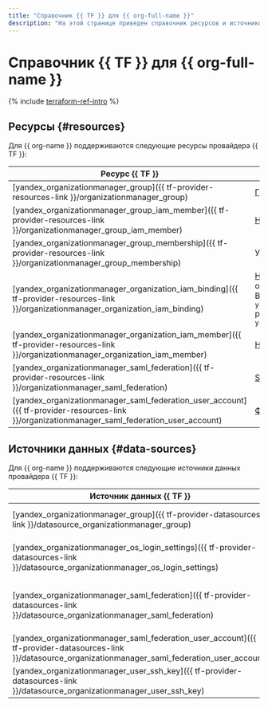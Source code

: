 ```yaml
---
title: "Справочник {{ TF }} для {{ org-full-name }}"
description: "На этой странице приведен справочник ресурсов и источников данных провайдера {{ TF }}, которые поддерживаются для сервиса {{ org-name }}."
---
```


# Справочник {{ TF }} для {{ org-full-name }}

{% include [terraform-ref-intro](../_includes/terraform-ref-intro.md) %}

## Ресурсы {#resources}

Для {{ org-name }} поддерживаются следующие ресурсы провайдера {{ TF }}:

| **Ресурс {{ TF }}** | **Ресурс {{ yandex-cloud }}** |
| --- | --- |
| [yandex_organizationmanager_group]({{ tf-provider-resources-link }}/organizationmanager_group) | [Группа пользователей](./concepts/groups.md) |
| [yandex_organizationmanager_group_iam_member]({{ tf-provider-resources-link }}/organizationmanager_group_iam_member) | [Назначение](../iam/concepts/access-control/index.md#access-bindings) прав доступа к группе пользователей |
| [yandex_organizationmanager_group_membership]({{ tf-provider-resources-link }}/organizationmanager_group_membership) | Участник группы пользователей |
| [yandex_organizationmanager_organization_iam_binding]({{ tf-provider-resources-link }}/organizationmanager_organization_iam_binding) | [Назначение](../iam/concepts/access-control/index.md#access-bindings) прав доступа к организации. Имеет ограничение в 1000 привязок на ресурс. <br>Вместо `yandex_organizationmanager_organization_iam_binding` рекомендуется использовать `yandex_organizationmanager_organization_iam_member` |
| [yandex_organizationmanager_organization_iam_member]({{ tf-provider-resources-link }}/organizationmanager_organization_iam_member) | [Назначение](../iam/concepts/access-control/index.md#access-bindings) прав доступа к организации |
| [yandex_organizationmanager_saml_federation]({{ tf-provider-resources-link }}/organizationmanager_saml_federation) | [SAML-совместимая федерация удостоверений](./concepts/add-federation.md) |
| [yandex_organizationmanager_saml_federation_user_account]({{ tf-provider-resources-link }}/organizationmanager_saml_federation_user_account) | [Федеративный пользователь](./concepts/add-federation.md#saml-authentication) |

## Источники данных {#data-sources}

Для {{ org-name }} поддерживаются следующие источники данных провайдера {{ TF }}:

| **Источник данных {{ TF }}** | **Описание** |
| --- | --- |
| [yandex_organizationmanager_group]({{ tf-provider-datasources-link }}/datasource_organizationmanager_group) | Информация о [группе пользователей](./concepts/groups.md) |
| [yandex_organizationmanager_os_login_settings]({{ tf-provider-datasources-link }}/datasource_organizationmanager_os_login_settings) | Информация о настройках доступа по [OS Login](./concepts/os-login.md) |
| [yandex_organizationmanager_saml_federation]({{ tf-provider-datasources-link }}/datasource_organizationmanager_saml_federation) | Информация о [SAML-совместимой федерации удостоверений](./concepts/add-federation.md) |
| [yandex_organizationmanager_saml_federation_user_account]({{ tf-provider-datasources-link }}/datasource_organizationmanager_saml_federation_user_account) | Информация о [федеративном пользователе](./concepts/add-federation.md#saml-authentication) |
| [yandex_organizationmanager_user_ssh_key]({{ tf-provider-datasources-link }}/datasource_organizationmanager_user_ssh_key) | Информация об [SSH-ключе](../glossary/ssh-keygen.md) пользователя |